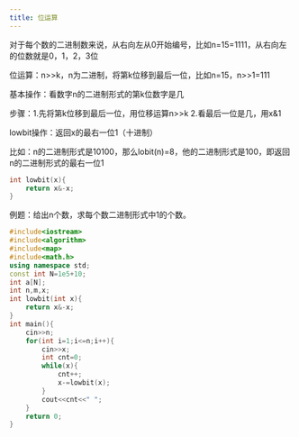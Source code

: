 ```yaml
---
title: 位运算
---
```


对于每个数的二进制数来说，从右向左从0开始编号，比如n=15=1111，从右向左的位数就是0，1，2，3位   

位运算：n>>k，n为二进制，将第k位移到最后一位，比如n=15，n>>1=111  

基本操作：看数字n的二进制形式的第k位数字是几  

步骤：1.先将第k位移到最后一位，用位移运算n>>k 2.看最后一位是几，用x&1  

lowbit操作：返回x的最右一位1（十进制）  

比如：n的二进制形式是10100，那么lobit(n)=8，他的二进制形式是100，即返回n的二进制形式的最右一位1  

```cpp
int lowbit(x){
    return x&-x;
}
```

例题：给出n个数，求每个数二进制形式中1的个数。  

```cpp
#include<iostream>
#include<algorithm>
#include<map>
#include<math.h>
using namespace std;
const int N=1e5+10;
int a[N];
int n,m,x;
int lowbit(int x){
    return x&-x;
}
int main(){
    cin>>n;
    for(int i=1;i<=n;i++){
        cin>>x;
        int cnt=0;
        while(x){
            cnt++;
            x-=lowbit(x);
        }
        cout<<cnt<<" ";
    }
    return 0;
}
```
